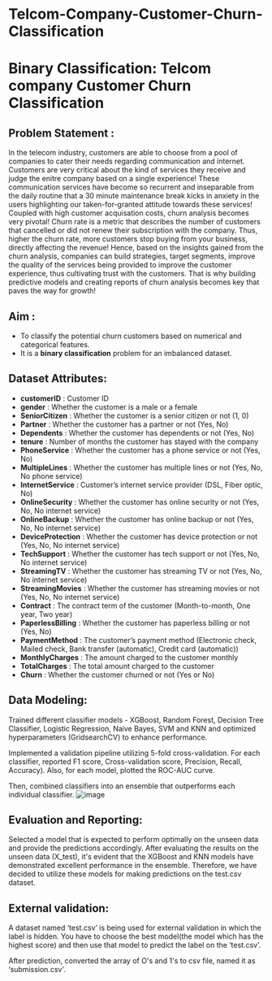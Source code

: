 # Telcom-Company-Customer-Churn-Classification

# Binary Classification: Telcom company Customer Churn Classification
## Problem Statement :

In the telecom industry, customers are able to choose from a pool of companies to cater their needs regarding communication and internet. Customers are very critical about the kind of services they receive and judge the enitre company based on a single experience! These communication services have become so recurrent and inseparable from the daily routine that a 30 minute maintenance break kicks in anxiety in the users highlighting our taken-for-granted attitude towards these services! Coupled with high customer acquisation costs, churn analysis becomes very pivotal! Churn rate is a metric that describes the number of customers that cancelled or did not renew their subscription with the company. Thus, higher the churn rate, more customers stop buying from your business, directly affecting the revenue! Hence, based on the insights gained from the churn analysis, companies can build strategies, target segments, improve the quality of the services being provided to improve the customer experience, thus cultivating trust with the customers. That is why building predictive models and creating reports of churn analysis becomes key that paves the way for growth!

## Aim :
- To classify the potential churn customers based on numerical and categorical features.
- It is a **binary classification** problem for an imbalanced dataset.

## Dataset Attributes:
    
- **customerID** : Customer ID
- **gender** : Whether the customer is a male or a female
- **SeniorCitizen** : Whether the customer is a senior citizen or not (1, 0)
- **Partner** : Whether the customer has a partner or not (Yes, No)
- **Dependents** : Whether the customer has dependents or not (Yes, No)
- **tenure** : Number of months the customer has stayed with the company
- **PhoneService** : Whether the customer has a phone service or not (Yes, No)
- **MultipleLines** : Whether the customer has multiple lines or not (Yes, No, No phone service)
- **InternetService** : Customer’s internet service provider (DSL, Fiber optic, No)
- **OnlineSecurity** : Whether the customer has online security or not (Yes, No, No internet service)
- **OnlineBackup** : Whether the customer has online backup or not (Yes, No, No internet service)
- **DeviceProtection** : Whether the customer has device protection or not (Yes, No, No internet service)
- **TechSupport** : Whether the customer has tech support or not (Yes, No, No internet service)
- **StreamingTV** : Whether the customer has streaming TV or not (Yes, No, No internet service)
- **StreamingMovies** : Whether the customer has streaming movies or not (Yes, No, No internet service)
- **Contract** : The contract term of the customer (Month-to-month, One year, Two year)
- **PaperlessBilling** : Whether the customer has paperless billing or not (Yes, No)
- **PaymentMethod** : The customer’s payment method (Electronic check, Mailed check, Bank transfer (automatic), Credit card (automatic))
- **MonthlyCharges** : The amount charged to the customer monthly
- **TotalCharges** : The total amount charged to the customer
- **Churn** : Whether the customer churned or not (Yes or No)

## Data Modeling:
Trained different classifier models - XGBoost, Random Forest, Decision Tree Classifier, Logistic Regression, Naive Bayes, SVM and KNN  and optimized hyperparameters (GridsearchCV) to enhance performance.

Implemented a validation pipeline utilizing 5-fold cross-validation. For each classifier, reported F1 score, Cross-validation score, Precision, Recall, Accuracy). Also, for each model, plotted the ROC-AUC curve.

Then, combined classifiers into an ensemble that outperforms each individual classifier. 
![image](https://github.com/kashmira92/Telcom-Company-Customer-Churn-Classification/assets/48323327/9277c4ca-781d-40c7-b9ee-8c6803a1f7ce)


## Evaluation and Reporting:
Selected a model that is expected to perform optimally on the unseen data and provide the predictions accordingly. After evaluating the results on the unseen data (X_test), it's evident that the XGBoost and KNN models have demonstrated excellent performance in the ensemble. Therefore, we have decided to utilize these models for making predictions on the test.csv dataset.

## External validation:

A dataset named ‘test.csv’ is being used for external validation in which the label is hidden. You have to choose the best model(the model which has the highest score) and then use that model to predict the label on the ‘test.csv’.

After prediction, converted the array of O's and 1's to csv file, named it as ‘submission.csv'.


